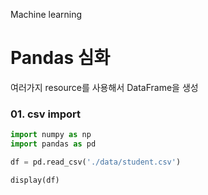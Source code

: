 Machine learning

# Pandas 심화

여러가지 resource를 사용해서 DataFrame을 생성

### 01. csv import

```python
import numpy as np
import pandas as pd

df = pd.read_csv('./data/student.csv')

display(df)
```



